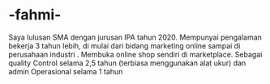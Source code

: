 # -fahmi-
Saya lulusan SMA dengan jurusan IPA tahun 2020. Mempunyai pengalaman bekerja 3 tahun lebih, di mulai dari bidang marketing online sampai di perusahaan industri . Membuka online shop sendiri di marketplace. Sebagai quality Control selama 2,5 tahun (terbiasa menggunakan alat ukur) dan admin Operasional selama 1 tahun 
